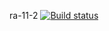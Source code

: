 ra-11-2
[![Build status](https://ci.appveyor.com/api/projects/status/0cqsd76kuj3tud3q?svg=true)](https://ci.appveyor.com/project/IsmagilovRF/ra-11-2)
